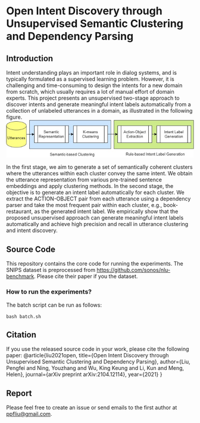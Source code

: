 # Open Intent Discovery through Unsupervised Semantic Clustering and Dependency Parsing


## Introduction
Intent understanding plays an important role in dialog systems, and is typically formulated as a supervised learning problem.
However, it is challenging and time-consuming to design the intents for a new domain from scratch, which usually requires a lot of manual effort of domain experts.
This project presents an unsupervised two-stage approach to discover intents and generate meaningful intent labels automatically from a collection of unlabeled utterances in a domain,
as illustrated in the following figure.
![Unsupervised two-stage approach for intent discovery](architecture.jpg "Open Intent Discovery")


In the first stage, we aim to generate a set of semantically coherent clusters where the utterances within each cluster convey the same intent.
We obtain the utterance representation from various pre-trained sentence embeddings and apply clustering methods.
In the second stage, the objective is to generate an intent label automatically for each cluster.
We extract the ACTION-OBJECT pair from each utterance using a dependency parser and take the most frequent pair within each cluster, e.g., book-restaurant, as the generated intent label.
We empirically show that the proposed unsupervised approach can generate meaningful intent labels automatically and achieve high precision and recall in utterance clustering and intent discovery.

## Source Code
This repository contains the core code for running the experiments. The SNIPS dataset is preprocessed from https://github.com/sonos/nlu-benchmark. Please cite their paper if you the dataset.

### How to run the experiments?
The batch script can be run as follows:
```
bash batch.sh
```

## Citation
If you use the released source code in your work, please cite the following paper:
@article{liu2021open,
  title={Open Intent Discovery through Unsupervised Semantic Clustering and Dependency Parsing},
  author={Liu, Pengfei and Ning, Youzhang and Wu, King Keung and Li, Kun and Meng, Helen},
  journal={arXiv preprint arXiv:2104.12114},
  year={2021}
}
</pre>


## Report
Please feel free to create an issue or send emails to the first author at ppfliu@gmail.com.
